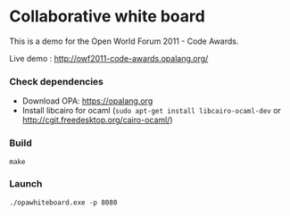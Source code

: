 Collaborative white board
=========================

This is a demo for the Open World Forum 2011 - Code Awards.

Live demo : http://owf2011-code-awards.opalang.org/

### Check dependencies
 - Download OPA: https://opalang.org
 - Install libcairo for ocaml (`sudo apt-get install libcairo-ocaml-dev` or http://cgit.freedesktop.org/cairo-ocaml/)

### Build
    make

### Launch
    ./opawhiteboard.exe -p 8080
